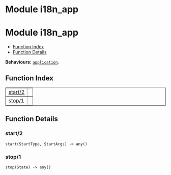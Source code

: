 Module i18n_app
===============


<h1>Module i18n_app</h1>

* [Function Index](#index)
* [Function Details](#functions)






__Behaviours:__ [`application`](application.md).

<h2><a name="index">Function Index</a></h2>



<table width="100%" border="1" cellspacing="0" cellpadding="2" summary="function index"><tr><td valign="top"><a href="#start-2">start/2</a></td><td></td></tr><tr><td valign="top"><a href="#stop-1">stop/1</a></td><td></td></tr></table>




<h2><a name="functions">Function Details</a></h2>


<a name="start-2"></a>

<h3>start/2</h3>





`start(StartType, StartArgs) -> any()`

<a name="stop-1"></a>

<h3>stop/1</h3>





`stop(State) -> any()`

